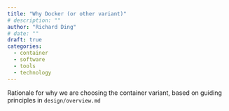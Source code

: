 ```yaml
---
title: "Why Docker (or other variant)"
# description: ""
author: "Richard Ding"
# date: ""
draft: true
categories:
  - container
  - software
  - tools
  - technology
---
```


Rationale for why we are choosing the container variant, based on
guiding principles in `design/overview.md`
